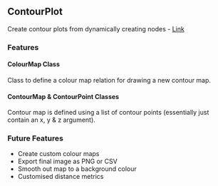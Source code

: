 ## ContourPlot

Create contour plots from dynamically creating nodes - [Link](https://bottomleya.github.io/contourplot/)

### Features

#### ColourMap Class
Class to define a colour map relation for drawing a new contour map.

#### ContourMap & ContourPoint Classes
Contour map is defined using a list of contour points (essentially just contain an x, y & z argument).

### Future Features
 - Create custom colour maps
 - Export final image as PNG or CSV
 - Smooth out map to a background colour
 - Customised distance metrics

